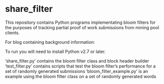 # share_filter

This repository contains Python programs implementating bloom filters for the purposes of tracking partial 
proof of work submissions from mining pool clients. 

For blog containing background information: <insert URL here>

To run you will need to install Python v2.7 or later.

‘share_filter.py’ contains the bloom filter class and block header builder 
‘test_filter.py’ contains scripts that test the bloom filter’s performance for a set of randomly generated submissions
‘bloom_filter_example.py’ is an example using the bloom filter class on a set of randomly generated words 
